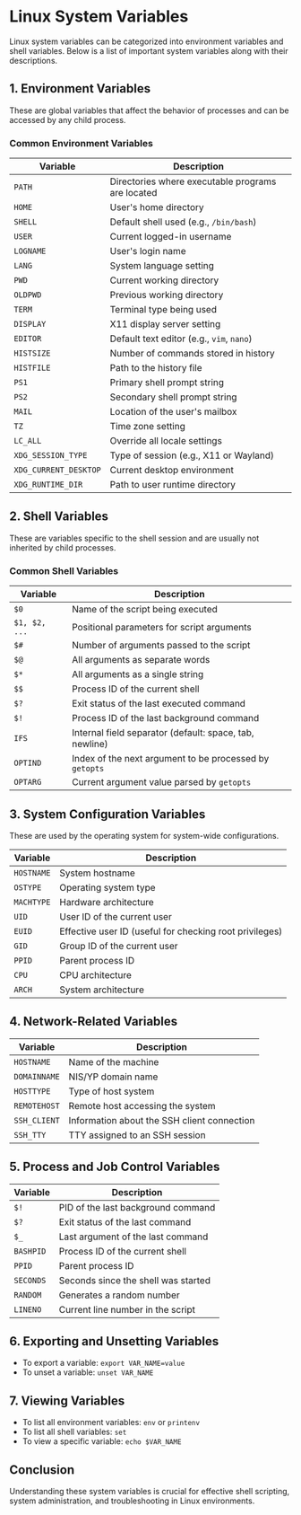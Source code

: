 # Linux System Variables

Linux system variables can be categorized into environment variables and shell variables. Below is a list of important system variables along with their descriptions.

## 1. Environment Variables
These are global variables that affect the behavior of processes and can be accessed by any child process.

### Common Environment Variables

| Variable | Description |
|----------|-------------|
| `PATH` | Directories where executable programs are located |
| `HOME` | User's home directory |
| `SHELL` | Default shell used (e.g., `/bin/bash`) |
| `USER` | Current logged-in username |
| `LOGNAME` | User's login name |
| `LANG` | System language setting |
| `PWD` | Current working directory |
| `OLDPWD` | Previous working directory |
| `TERM` | Terminal type being used |
| `DISPLAY` | X11 display server setting |
| `EDITOR` | Default text editor (e.g., `vim`, `nano`) |
| `HISTSIZE` | Number of commands stored in history |
| `HISTFILE` | Path to the history file |
| `PS1` | Primary shell prompt string |
| `PS2` | Secondary shell prompt string |
| `MAIL` | Location of the user's mailbox |
| `TZ` | Time zone setting |
| `LC_ALL` | Override all locale settings |
| `XDG_SESSION_TYPE` | Type of session (e.g., X11 or Wayland) |
| `XDG_CURRENT_DESKTOP` | Current desktop environment |
| `XDG_RUNTIME_DIR` | Path to user runtime directory |

## 2. Shell Variables
These are variables specific to the shell session and are usually not inherited by child processes.

### Common Shell Variables

| Variable | Description |
|----------|-------------|
| `$0` | Name of the script being executed |
| `$1, $2, ...` | Positional parameters for script arguments |
| `$#` | Number of arguments passed to the script |
| `$@` | All arguments as separate words |
| `$*` | All arguments as a single string |
| `$$` | Process ID of the current shell |
| `$?` | Exit status of the last executed command |
| `$!` | Process ID of the last background command |
| `IFS` | Internal field separator (default: space, tab, newline) |
| `OPTIND` | Index of the next argument to be processed by `getopts` |
| `OPTARG` | Current argument value parsed by `getopts` |

## 3. System Configuration Variables
These are used by the operating system for system-wide configurations.

| Variable | Description |
|----------|-------------|
| `HOSTNAME` | System hostname |
| `OSTYPE` | Operating system type |
| `MACHTYPE` | Hardware architecture |
| `UID` | User ID of the current user |
| `EUID` | Effective user ID (useful for checking root privileges) |
| `GID` | Group ID of the current user |
| `PPID` | Parent process ID |
| `CPU` | CPU architecture |
| `ARCH` | System architecture |

## 4. Network-Related Variables

| Variable | Description |
|----------|-------------|
| `HOSTNAME` | Name of the machine |
| `DOMAINNAME` | NIS/YP domain name |
| `HOSTTYPE` | Type of host system |
| `REMOTEHOST` | Remote host accessing the system |
| `SSH_CLIENT` | Information about the SSH client connection |
| `SSH_TTY` | TTY assigned to an SSH session |

## 5. Process and Job Control Variables

| Variable | Description |
|----------|-------------|
| `$!` | PID of the last background command |
| `$?` | Exit status of the last command |
| `$_` | Last argument of the last command |
| `BASHPID` | Process ID of the current shell |
| `PPID` | Parent process ID |
| `SECONDS` | Seconds since the shell was started |
| `RANDOM` | Generates a random number |
| `LINENO` | Current line number in the script |

## 6. Exporting and Unsetting Variables
- To export a variable: `export VAR_NAME=value`
- To unset a variable: `unset VAR_NAME`

## 7. Viewing Variables
- To list all environment variables: `env` or `printenv`
- To list all shell variables: `set`
- To view a specific variable: `echo $VAR_NAME`

## Conclusion
Understanding these system variables is crucial for effective shell scripting, system administration, and troubleshooting in Linux environments.
